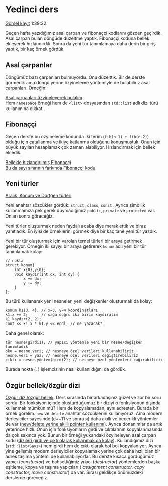 Yedinci ders
====

[Görsel kayıt](https://drive.google.com/file/d/1n6_-fDBSnLnbIM4GPM2d7P7gvJbVevqj) 1:39:32. 

Geçen hafta yazıdığımız asal çarpan ve fibonaççi kodlarını gözden geçirdik. 
Asal çarpan bulan döngüde düzeltme yaptık. Fibonaççi koduna bellek ekleyerek hızlandırdık.
Sonra da yeni tür tanımlamaya daha derin bir giriş yaptık, bir kaç örnek gördük.

Asal çarpanlar
---- 

Döngümüz bazı çarpanları bulmuyordu. Onu düzelttik. Bir de derste görmedik ama 
döngü yerine özyineleme yöntemiyle de bulabiliriz asal çarpanları. Örneğin:  

[Asal çarpanları özyineleyerek bulalım](https://www.onlinegdb.com/iim7dEsNE)  
Hem `namespace` örneği hem de `<list>` dosyasından `std::list` adlı dizi türü kullanımına dikkat..

Fibonaççi
----

Geçen derste bu özyineleme kodunda iki terim (`fib(n-1) + fib(n-2)`) olduğu için 
çatallanma ve ikiye katlanma olduğunu konuşmuştuk. Onun için büyük sayıları hesaplamak 
çok zaman alabiliyor. Hızlandırmak için bellek ekledik.

[Bellekle hızlandırılmış Fibonaççi](https://onlinegdb.com/XpOcEU6jD)   
[Bu da sayı sınırının farkında Fibonaççi kodu](https://www.onlinegdb.com/9zcoMg7HN)  

Yeni türler
----

[Aralık, Konum ve Dörtgen türleri](https://onlinegdb.com/3fk-Akokh)

Yeni anahtar sözcükler gördük: `struct`, `class`, `const.` Ayrıca şimdilik kullanmamıza
pek gerek duymadığımız `public`, `private` ve `protected` var. Onları sonra göreceğiz.   

Yeni türler oluşturmak neden faydalı acaba diye merak ettik ve biraz yanıtladık. 
En iyisi de örneklerini görmek diye bir kaç tane yeni tür yazdık. 

Yeni bir tür oluşturmak için varolan temel türleri bir araya getirmek gerekiyor. 
Örneğin iki sayıyı bir araya getirerek `konum` adlı yeni bir tür tanımlamak kolay:

```
// nokta
struct konum{
    int x{0},y{0};
    void kaydır(int dx, int dy) {
        x += dx;
        y += dy;
    }
};
```

Bu türü kullanarak yeni nesneler, yeni değişkenler oluşturmak da kolay: 

```
konum k1{3, 4}; // x=3, y=4 koordinatları
k1.x += 2;      // sağa doğru iki birim kaydıralım
k1.kaydır(2, 2);
cout << k1.x * k1.y << endl; // ne yazacak?
```

Daha genel olarak:
```
tür nesne(girdi1); // yapıcı yöntemle yeni bir nesne/değişken tanımladık
oku = nesne.veri; // nesneye özel verileri kullanabiliriz
nesne.veri = yaz; // nesneye özel verileri değiştirebiliriz
çıktı = nesne.yöntem(girdi2); // nesneye özel yöntemleri çağırabiliriz
```

Burada nokta (`.`) işlemcisinin nasıl kullanıldığını da gördük. 


Özgür bellek/özgür dizi
----

[Özgür dizi/özgür bellek](https://www.onlinegdb.com/K0bjhI0l_). Ders sırasında bir arkadaşınız güzel ve zor bir soru sordu. Bir fonksiyon içinde oluşturduğumuz bir diziyi o fonksiyonun dışında kullanmak mümkün mü? Hem de kopyalamadan, aynı adresten. Burada bir örnek görelim. `new` ve `delete` anahtar sözcüklerini kullanıyoruz. Ama modern derleyiciler sayesinde (c++11 ve sonrası) daha akıllı ve becerikli yöntemler de var ([new/delete yerine akıllı pointer kullanımı](https://stackoverflow.com/questions/22146094/why-should-i-use-a-pointer-rather-than-the-object-itself/22146244#22146244)). Ayrıca donanımlar da artık yeterince hızlı. Onun için fonksiyonların girdi ve çıktılarının kopyalanmasında da çok sakınca yok. Bunun bir örneği yukarıdaki özyineleyen asal çarpan kodu ([dizileri girdi ve çıktı olarak kullanmak da kolay](https://www.onlinegdb.com/iim7dEsNE)). Kullandığımız dizi (`std::list<Sayı>`) hem girdi hem de çıktı olarak bol bol kopyalanıyor. Ayrıca yine gelişmiş modern derleyiciler kopyalamak yerine çok daha hızlı olan bir adres taşıma yöntemi de kullanabiliyorlar. Bu derste kısaca gördüğümüz yapıcı (*constuctor*) ve bahsettiğimiz yıkıcı (*destructor*) yöntemlerden başka eşitleme, kopya ve taşıma yapıcıları ( *assignment constructor, copy constructor, move constructor*) da var. Sırası geldikçe önümüzdeki derslerde göreceğiz.


